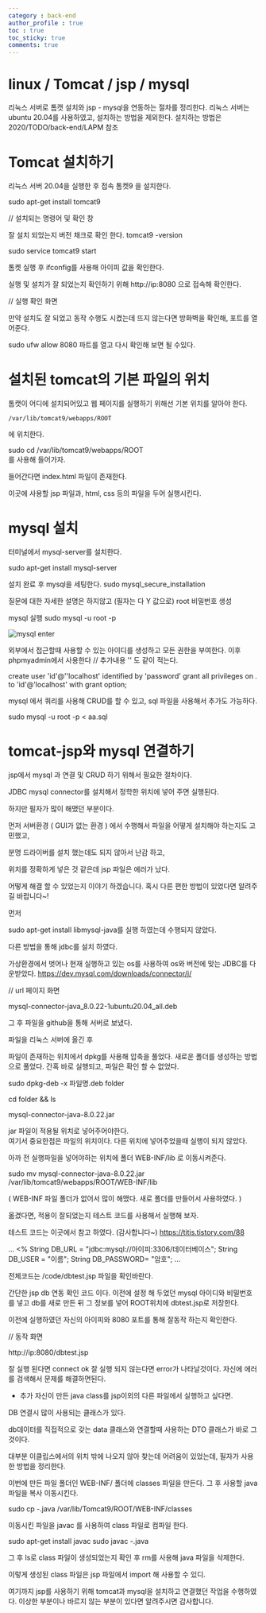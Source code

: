 ```yaml
---
category : back-end
author_profile : true 
toc : true
toc_sticky: true
comments: true
---
```


# linux / Tomcat / jsp / mysql

리눅스 서버로 톰캣 설치와 jsp - mysql을 연동하는 절차를 정리한다.
리눅스 서버는 ubuntu 20.04를 사용하였고, 설치하는 방법을 제외한다. 
설치하는 방법은 2020/TODO/back-end/LAPM 참조

# Tomcat 설치하기 

리눅스 서버 20.04을 실행한 후 접속 
톰켓9 을 설치한다.

sudo apt-get install tomcat9

// 설치되는 명령어 및 확인 창

잘 설치 되었는지 버전 채크로 확인 한다.
tomcat9 -version

sudo service tomcat9 start

톰켓 실행 후 
ifconfig를 사용해 아이피 값을 확인한다.

실행 및 설치가 잘 되었는지 확인하기 위해 
http://ip:8080 으로 접속해 확인한다.

// 실행 확인 화면

만약 설치도 잘 되었고 동작 수행도 
시켰는데 뜨지 않는다면 방화벽을 확인해, 포트를 열어준다. 

sudo ufw allow 8080
파트를 열고 다시 확인해 보면 될 수있다. 

# 설치된 tomcat의 기본 파일의 위치 

톰캣이 어디에 설치되어있고 웹 페이지를 실행하기 위해선 
기본 위치를 알아야 한다. 

    /var/lib/tomcat9/webapps/ROOT 
    
에 위치한다.

sudo cd /var/lib/tomcat9/webapps/ROOT  
를 사용해 들어가자.

들어간다면 index.html 파일이 존재한다.

이곳에 사용할 jsp 파일과, html, css 등의 파일을 두어 실행시킨다. 

# mysql 설치 

터미널에서 mysql-server를 설치한다.

sudo apt-get install mysql-server

설치 완료 후 mysql을 세팅한다.
sudo mysql_secure_installation 

질문에 대한 자세한 설명은 하지않고 (필자는 다 Y 값으로)
root 비밀번호 생성

mysql 실행
sudo mysql -u root -p 

![mysql enter](https://user-images.githubusercontent.com/65690925/99492743-75f6f080-29b1-11eb-8007-98c3c6bb6870.JPG)

외부에서 접근할때 사용할 수 있는 아이디를 생성하고 모든 권한을 부여한다. 
이후 phpmyadmin에서 사용한다 // 추가내용 '' 도 같이 적는다.

create user 'id'@''localhost' identified by 'password'
grant all privileges on *.* to 'id'@'localhost' with grant option;

mysql 에서 쿼리를 사용해 CRUD를 할 수 있고, 
sql 파일을 사용해서 추가도 가능하다. 

sudo mysql -u root -p < aa.sql 


# tomcat-jsp와 mysql 연결하기 

jsp에서 mysql 과 연결 및 CRUD 하기 위해서 필요한 절차이다.

JDBC mysql connector를 설치해서 
정학한 위치에 넣어 주면 실행된다.  

하지만 필자가 많이 해맸던 부분이다. 

먼저 서버환경 ( GUI가 없는 환경 ) 에서 수행해서 
파일을 어떻게 설치해야 하는지도 고민했고, 

분명 드라이버를 설치 했는데도 되지 않아서 난감 하고,

위치를 정확하게 넣은 것 같은데 jsp 파일은 에러가 났다.

어떻게 해결 할 수 있었는지 이야기 하겠습니다. 
혹시 다른 편한 방법이 있었다면 알려주길 바랍니다~!

먼저 

sudo apt-get install libmysql-java를 실행 하였는데 수행되지 않았다.

다른 방법을 통해 jdbc를 설치 하였다. 

가상환경에서 벗어나 현재 실행하고 있는 os를 사용하여 os와 버전에 맞는 JDBC를 다운받았다.
https://dev.mysql.com/downloads/connector/j/

// url 페이지 화면 

mysql-connector-java_8.0.22-1ubuntu20.04_all.deb

그 후 파일을 github을 통해 서버로 보냈다. 

파일을 리눅스 서버에 올긴 후

파일이 존재하는 위치에서 dpkg를 사용해 압축을 풀었다. 
새로운 폴더를 생성하는 방법으로 풀었다. 간혹 바로 실행되고, 파일은 확인 할 수 없었다. 

sudo dpkg-deb -x 파일명.deb folder

cd folder && ls 

mysql-connector-java-8.0.22.jar

jar 파일이 적용될 위치로 넣어주어야한다.  
여기서 중요한점은 파일의 위치이다. 다른 위치에 넣어주었을때 실행이 되지 않았다. 

아까 전 실행파일을 넣어야하는 위치에 폴더 
WEB-INF/lib 로 이동시켜준다. 

sudo mv mysql-connector-java-8.0.22.jar  /var/lib/tomcat9/webapps/ROOT/WEB-INF/lib

( WEB-INF 파일 폴더가 없어서 많이 해맸다. 새로 폴더를 만들어서 사용하였다.  )

옮겼다면, 적용이 잘되었는지 테스트 코드를 사용해서 실행해 보자.

테스트 코드는 이곳에서 참고 하였다. (감사합니다~) https://titis.tistory.com/88

...
    <%
        String DB_URL = "jdbc:mysql://아이피:3306/데이터베이스";
        String DB_USER = "이름";
        String DB_PASSWORD= "암호";
...

전체코드는 /code/dbtest.jsp 파일을 확인바란다. 


간단한 jsp db 연동 확인 코드 이다. 이전에 설정 해 두었던 mysql 아이디와 비밀번호를 넣고 db를 새로 만든 뒤 그 정보를 넣어 
ROOT위치에 dbtest.jsp로 저장한다. 

이전에 실행하였던 자신의 아이피와 8080 포트를 통해 잘동작 하는지 확인한다.

// 동작 화면  

http://ip:8080/dbtest.jsp

잘 실행 된다면 connect ok 
잘 실행 되지 않는다면 error가 나타날것이다. 
자신에 에러를 검색해서 문제를 해결하면된다. 

+ 추가 
    자신이 만든 java class를 jsp이외의 다른 파일에서 실행하고 싶다면.

DB 연결시 많이 사용되는 클래스가 있다. 

db데이터를 직접적으로 갖는 data 클래스와 
연결할때 사용하는 DTO 클래스가 바로 그것이다. 

대부분 이클립스에서의 위치 밖에 나오지 않아 찾는데 어려움이 있었는데, 
필자가 사용한 방법을 정리한다. 

이번에 만든 파일 폴더인 WEB-INF/ 폴더에 classes 파일을 만든다. 
그 후 사용할 java 파일을 복사 이동시킨다. 

sudo cp -.java /var/lib/Tomcat9/ROOT/WEB-INF/classes

이동시킨 파일을 javac 를 사용하여 class 파일로 컴파일 한다. 

sudo apt-get install javac 
sudo javac -.java 

그 후 ls로 class 파일이 생성되었는지 확인 후 rm를 사용해 java 파일을 삭제한다. 

이렇게 생성된 class 파일은 jsp 파일에서 import 해 사용할 수 있디.

여기까지 jsp를 사용하기 위해 tomcat과 mysql을 설치하고 연결했던 작업을 수행하였다. 
이상한 부분이나 바르지 않는 부분이 있다면 알려주시면 감사합니다. 
